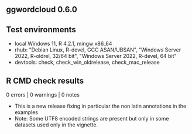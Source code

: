 ## ggwordcloud 0.6.0

## Test environments
* local Windows 11, R 4.2.1, mingw x86_64
* rhub: "Debian Linux, R-devel, GCC ASAN/UBSAN", "Windows Server 2022, R-oldrel, 32/64 bit", "Windows Server 2022, R-devel, 64 bit"
* devtools: check, check_win_oldrelease, check_mac_release

## R CMD check results

0 errors | 0 warnings | 0 notes

* This is a new release fixing in particular the non latin annotations in the examples
* Note: Some UTF8 encoded strings are present but only in some datasets used only in the vignette.
